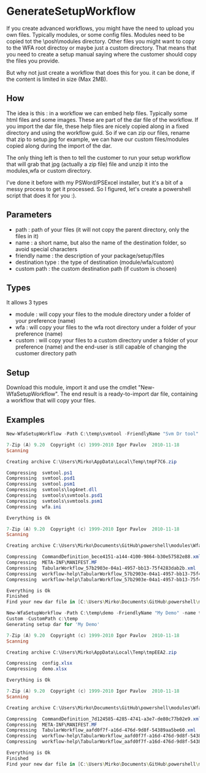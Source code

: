 # GenerateSetupWorkflow
If you create advanced workflows, you might have the need to upload you own files.  Typically modules, or some config files.
Modules need to be copied tot the \posh\modules directory.  Other files you might want to copy to the WFA root directoy or maybe just a custom directory.
That means that you need to create a setup manual saying where the customer should copy the files you provide.

But why not just create a workflow that does this for you.  it can be done, if the content is limited in size (Max 2MB).

## How
The idea is this : in a workflow we can embed help files.  Typically some html files and some images.  These are part of the dar file of the workflow.
If you import the dar file, these help files are nicely copied along in a fixed directory and using the workflow guid.  So if we can zip our files, rename that zip to setup.jpg for example, we can have our custom files/modules copied along during the import of the dar.

The only thing left is then to tell the customer to run your setup workflow that will grab that jpg (actually a zip file) file and unzip it into the modules,wfa or custom directory.

I've done it before with my PSWord/PSExcel installer, but it's a bit of a messy process to get it processed.  So I figured, let's create a powershell script that does it for you :).

## Parameters
- path : path of your files (it will not copy the parent directory, only the files in it)
- name : a short name, but also the name of the destination folder, so avoid special characters
- friendly name : the description of your package/setup/files
- destination type : the type of destination (module/wfa/custom)
- custom path : the custom destination path (if custom is chosen)

## Types
It allows 3 types
- module : will copy your files to the module directory under a folder of your preference (name)
- wfa : will copy your files to the wfa root directory under a folder of your preference (name)
- custom : will copy your files to a custom directory under a folder of your preference (name) and the end-user is still capable of changing the customer directory path

## Setup
Download this module, import it and use the cmdlet "New-WfaSetupWorkflow".  The end result is a ready-to-import dar file, containing a workflow that will copy your files.

## Examples
``` powershell
New-WfaSetupWorkflow -Path C:\temp\svmtool -FriendlyName "Svm Dr tool" -naGenerating setup dar for 'Svm Dr tool'

7-Zip (A) 9.20  Copyright (c) 1999-2010 Igor Pavlov  2010-11-18
Scanning

Creating archive C:\Users\Mirko\AppData\Local\Temp\tmpF7C6.zip

Compressing  svmtool.ps1
Compressing  svmtool.psd1
Compressing  svmtool.psm1
Compressing  svmtools\log4net.dll
Compressing  svmtools\svmtools.psd1
Compressing  svmtools\svmtools.psm1
Compressing  wfa.ini

Everything is Ok

7-Zip (A) 9.20  Copyright (c) 1999-2010 Igor Pavlov  2010-11-18
Scanning

Creating archive C:\Users\Mirko\Documents\GitHub\powershell\modules\WfaSetupWorkflows\svmtool.dar

Compressing  CommandDefinition_bece4151-a144-4100-9864-b30e57582e88.xml
Compressing  META-INF\MANIFEST.MF
Compressing  TabularWorkflow_57b2903e-04a1-4957-bb13-75f4283dab2b.xml
Compressing  workflow-help\TabularWorkflow_57b2903e-04a1-4957-bb13-75f4283dab2b\files\svmtool.zip.jpg
Compressing  workflow-help\TabularWorkflow_57b2903e-04a1-4957-bb13-75f4283dab2b\index.htm

Everything is Ok
Finished
Find your new dar file in [C:\Users\Mirko\Documents\GitHub\powershell\modules\WfaSetupWorkflows]
```
```powershell
New-WfaSetupWorkflow -Path C:\temp\demo -FriendlyName "My Demo" -name test -DestinationPathType
Custom -CustomPath c:\temp
Generating setup dar for 'My Demo'

7-Zip (A) 9.20  Copyright (c) 1999-2010 Igor Pavlov  2010-11-18
Scanning

Creating archive C:\Users\Mirko\AppData\Local\Temp\tmpEEA2.zip

Compressing  config.xlsx
Compressing  demo.xlsx

Everything is Ok

7-Zip (A) 9.20  Copyright (c) 1999-2010 Igor Pavlov  2010-11-18
Scanning

Creating archive C:\Users\Mirko\Documents\GitHub\powershell\modules\WfaSetupWorkflows\test.dar

Compressing  CommandDefinition_7d124585-4285-4741-a3e7-de80c77b02e9.xml
Compressing  META-INF\MANIFEST.MF
Compressing  TabularWorkflow_aafd0f7f-a16d-476d-9d8f-54389aa5be60.xml
Compressing  workflow-help\TabularWorkflow_aafd0f7f-a16d-476d-9d8f-54389aa5be60\files\test.zip.jpg
Compressing  workflow-help\TabularWorkflow_aafd0f7f-a16d-476d-9d8f-54389aa5be60\index.htm

Everything is Ok
Finished
Find your new dar file in [C:\Users\Mirko\Documents\GitHub\powershell\modules\WfaSetupWorkflows]
```
